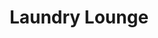 ---
title: "Laundry Lounge"
url: /colorado-springs/laundry-lounge-north-academy-boulevard/
shop: shop
---